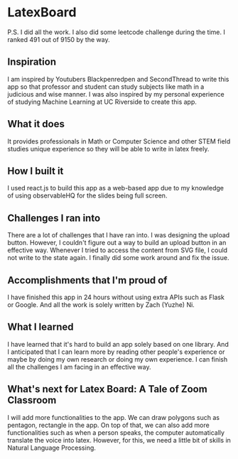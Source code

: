 # LatexBoard

P.S. I did all the work. I also did some leetcode challenge during the time. I ranked 491 out of 9150 by the way.

## Inspiration

I am inspired by Youtubers Blackpenredpen and SecondThread to write this app so that professor and student can study subjects like math in a judicious and wise manner. I was also inspired by my personal experience of studying Machine Learning at UC Riverside to create this app.

## What it does

It provides professionals in Math or Computer Science and other STEM field studies unique experience so they will be able to write in latex freely. 

## How I built it

I used react.js to build this app as a web-based app due to my knowledge of using observableHQ for the slides being full screen. 

## Challenges I ran into

There are a lot of challenges that I have ran into. I was designing the upload button. However, I couldn't figure out a way to build an upload button in an effective way. Whenever I tried to access the content from SVG file, I could not write to the state again. I finally did some work around and fix the issue. 

## Accomplishments that I'm proud of

I have finished this app in 24 hours without using extra APIs such as Flask or Google. And all the work is solely written by Zach (Yuzhe) Ni.

## What I learned

I have learned that it's hard to build an app solely based on one library. And I anticipated that I can learn more by reading other people's experience or maybe by doing my own research or doing my own experience. I can finish all the challenges I am facing in an effective way. 


## What's next for Latex Board: A Tale of Zoom Classroom

I will add more functionalities to the app. We can draw polygons such as pentagon, rectangle in the app. On top of that, we can also add more functionalities such as when a person speaks, the computer automatically translate the voice into latex. However, for this, we need a little bit of skills in Natural Language Processing.
